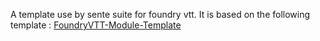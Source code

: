 A template use by sente suite for foundry vtt.
It is based on the following template : [FoundryVTT-Module-Template](https://github.com/League-of-Foundry-Developers/FoundryVTT-Module-Template)